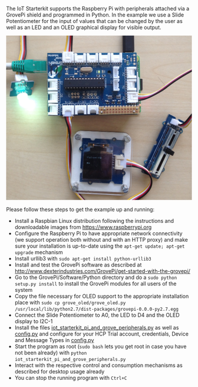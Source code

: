 The IoT Starterkit supports the Raspberry Pi with peripherals attached via a
GrovePi shield and programmed in Python.  In the example we use a Slide
Potentiometer for the input of values that can be changed by the user as well
as an LED and an OLED graphical display for visible output.

![Starterkit running](../../../images/starterkit_running_01.jpg?raw=true "Starterkit running")

Please follow these steps to get the example up and running:
* Install a Raspbian Linux distribution following the instructions and downloadable images from https://www.raspberrypi.org
* Configure the Raspberry Pi to have appropriate network connectivity (we support operation both without and with an HTTP proxy) and make sure your installation is up-to-date using the ```apt-get update; apt-get upgrade``` mechanism
* Install urllib3 with ```sudo apt-get install python-urllib3```
* Install and test the GrovePi software as described at http://www.dexterindustries.com/GrovePi/get-started-with-the-grovepi/
* Go to the GrovePi/Software/Python directory and do a ```sudo python setup.py install``` to install the GrovePi modules for all users of the system
* Copy the file necessary for OLED support to the appropriate installation place with ```sudo cp grove_oled/grove_oled.py /usr/local/lib/python2.7/dist-packages/grovepi-0.0.0-py2.7.egg``` 
* Connect the Slide Potentiometer to A0, the LED to D4 and the OLED display to I2C-1
* Install the files [iot_starterkit_pi_and_grove_peripherals.py](../../examples/python/iot-starterkit-for-pi-and-grove-peripherals/iot_starterkit_pi_and_grove_peripherals.py) as well as [config.py](../../examples/python/iot-starterkit-for-pi-and-grove-peripherals/template-config.py) and configure for your HCP Trial account, credentials, Device and Message Types in [config.py](../../examples/python/iot-starterkit-for-pi-and-grove-peripherals/template-config.py)
* Start the program as root (```sudo bash``` lets you get root in case you have not been already) with ```python iot_starterkit_pi_and_grove_peripherals.py```
* Interact with the respective control and consumption mechanisms as described for desktop usage already
* You can stop the running program with ```Ctrl+C```
